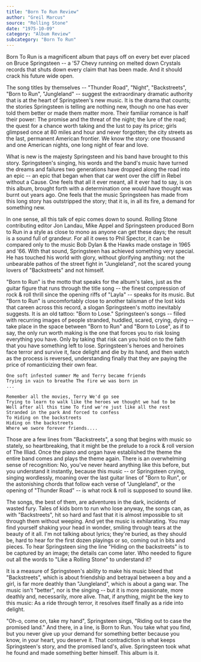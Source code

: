 ```yaml
---
title: "Born To Run Review"
author: "Greil Marcus"
source: "Rolling Stone"
date: "1975-10-09"
category: "Album Review"
subcategory: "Born To Run"
---
```


Born To Run is a magnificent album that pays off on every bet ever placed on Bruce Springsteen -- a '57 Chevy running on melted down Crystals records that shuts down every claim that has been made. And it should crack his future wide open.

The song titles by themselves -- "Thunder Road", "Night", "Backstreets", "Born to Run", "Jungleland" -- suggest the extraordinary dramatic authority that is at the heart of Springsteen's new music. It is the drama that counts; the stories Springsteen is telling are nothing new, though no one has ever told them better or made them matter more. Their familiar romance is half their power: The promise and the threat of the night; the lure of the road; the quest for a chance worth taking and the lust to pay its price; girls glimpsed once at 80 miles and hour and never forgotten; the city streets as the last, permanent American frontier. We know the story: one thousand and one American nights, one long night of fear and love.

What is new is the majesty Springsteen and his band have brought to this story. Springsteen's singing, his words and the band's music have turned the dreams and failures two generations have dropped along the road into an epic -- an epic that began when that car went over the cliff in Rebel without a Cause. One feels that all it ever meant, all it ever had to say, is on this album, brought forth with a determination one would have thought was burnt out years ago. One feels that the music Springsteen has made from this long story has outstripped the story; that it is, in all its fire, a demand for something new.

In one sense, all this talk of epic comes down to sound. Rolling Stone contributing editor Jon Landau, Mike Appel and Springsteen produced Born to Run in a style as close to mono as anyone can get these days; the result is a sound full of grandeur. For all it owes to Phil Spector, it can be compared only to the music Bob Dylan & the Hawks made onstage in 1965 and '66. With that sound, Springsteen has achieved something very special. He has touched his world with glory, without glorifying anything: not the unbearable pathos of the street fight in "Jungleland", not the scared young lovers of "Backstreets" and not himself.

"Born to Run" is the motto that speaks for the album's tales, just as the guitar figure that runs through the title song -- the finest compression of rock & roll thrill since the opening riffs of "Layla" -- speaks for its music. But "Born to Run" is uncomfortably close to another talisman of the lost kids that careen across this record, a slogan Springsteen's motto inevitably suggests. It is an old tattoo: "Born to Lose." Springsteen's songs -- filled with recurring images of people stranded, huddled, scared, crying, dying -- take place in the space between "Born to Run" and "Born to Lose", as if to say, the only run worth making is the one that forces you to risk losing everything you have. Only by taking that risk can you hold on to the faith that you have something left to lose. Springsteen's heroes and heroines face terror and survive it, face delight and die by its hand, and then watch as the process is reversed, understanding finally that they are paying the price of romanticizing their own fear.

```
One soft infested summer Me and Terry became friends
Trying in vain to breathe The fire we was born in
...

Remember all the movies, Terry We'd go see
Trying to learn to walk like the heroes we thought we had to be
Well after all this time To find we're just like all the rest
Stranded in the park And forced to confess
To Hiding on the backstreets
Hiding on the backstreets
Where we swore forever friends....

```

Those are a few lines from "Backstreets", a song that begins with music so stately, so heartbreaking, that it might be the prelude to a rock & roll version of The Illiad. Once the piano and organ have established the theme the entire band comes and plays the theme again. There is an overwhelming sense of recognition: No, you've never heard anything like this before, but you understand it instantly, because this music -- or Springsteen crying, singing wordlessly, moaning over the last guitar lines of "Born to Run", or the astonishing chords that follow each verse of "Jungleland", or the opening of "Thunder Road" -- is what rock & roll is supposed to sound like.

The songs, the best of them, are adventures in the dark, incidents of wasted fury. Tales of kids born to run who lose anyway, the songs can, as with "Backstreets", hit so hard and fast that it is almost impossible to sit through them without weeping. And yet the music is exhilarating. You may find yourself shaking your head in wonder, smiling through tears at the beauty of it all. I'm not talking about lyrics; they're buried, as they should be, hard to hear for the first dozen playings or so, coming out in bits and pieces. To hear Springsteen sing the line "Hiding on the backstreets" is to be captured by an image; the details can come later. Who needed to figure out all the words to "Like a Rolling Stone" to understand it?

It is a measure of Springsteen's ability to make his music bleed that "Backstreets", which is about friendship and betrayal between a boy and a girl, is far more deathly than "Jungleland", which is about a gang war. The music isn't "better", nor is the singing -- but it is more passionate, more deathly and, necessarily, more alive. That, if anything, might be the key to this music: As a ride through terror, it resolves itself finally as a ride into delight.

"Oh-o, come on, take my hand", Springsteen sings, "Riding out to case the promised land." And there, in a line, is Born to Run. You take what you find, but you never give up your demand for something better because you know, in your heart, you deserve it. That contradiction is what keeps Springsteen's story, and the promised land's, alive. Springsteen took what he found and made something better himself. This album is it.

```

```